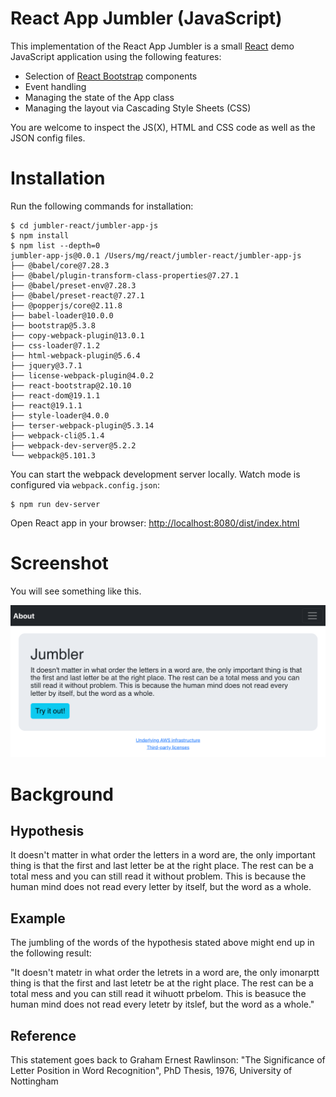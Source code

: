 # React App Jumbler (JavaScript)

This implementation of the React App Jumbler is a small [React](https://reactjs.org) demo JavaScript application using the following features:

- Selection of [React Bootstrap](https://react-bootstrap.github.io) components
- Event handling
- Managing the state of the App class
- Managing the layout via Cascading Style Sheets (CSS)

You are welcome to inspect the JS(X), HTML and CSS code as well as the JSON config files.

# Installation

Run the following commands for installation:

```
$ cd jumbler-react/jumbler-app-js
$ npm install
$ npm list --depth=0
jumbler-app-js@0.0.1 /Users/mg/react/jumbler-react/jumbler-app-js
├── @babel/core@7.28.3
├── @babel/plugin-transform-class-properties@7.27.1
├── @babel/preset-env@7.28.3
├── @babel/preset-react@7.27.1
├── @popperjs/core@2.11.8
├── babel-loader@10.0.0
├── bootstrap@5.3.8
├── copy-webpack-plugin@13.0.1
├── css-loader@7.1.2
├── html-webpack-plugin@5.6.4
├── jquery@3.7.1
├── license-webpack-plugin@4.0.2
├── react-bootstrap@2.10.10
├── react-dom@19.1.1
├── react@19.1.1
├── style-loader@4.0.0
├── terser-webpack-plugin@5.3.14
├── webpack-cli@5.1.4
├── webpack-dev-server@5.2.2
└── webpack@5.101.3
```

You can start the webpack development server locally. Watch mode is configured via `webpack.config.json`:

```
$ npm run dev-server
```

Open React app in your browser: [http://localhost:8080/dist/index.html](http://localhost:8080/dist/index.html)

# Screenshot

You will see something like this.

![alt text](./page.png)

# Background

## Hypothesis

It doesn't matter in what order the letters in a word are, the only important thing is that the first and last letter be at the right place. The rest can be a total mess and you can still read it without problem. This is because the human mind does not read every letter by itself, but the word as a whole.

## Example

The jumbling of the words of the hypothesis stated above might end up in the following result:

"It doesn't matetr in what order the letrets in a word are, the only imonarptt thing is that the first and last letetr be at the right place. The rest can be a total mess and you can still read it wihuott prbelom. This is beasuce the human mind does not read every letetr by itslef, but the word as a whole."

## Reference

This statement goes back to Graham Ernest Rawlinson: "The Significance of Letter Position in Word Recognition", PhD Thesis, 1976, University of Nottingham
